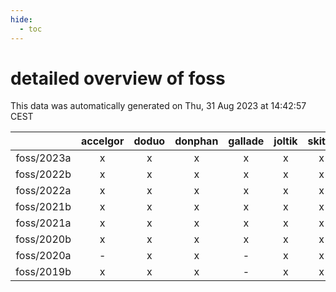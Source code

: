 ```yaml
---
hide:
  - toc
---
```


detailed overview of foss
=========================


This data was automatically generated on Thu, 31 Aug 2023 at 14:42:57 CEST  

| |accelgor|doduo|donphan|gallade|joltik|skitty|swalot|victini|
| :---: | :---: | :---: | :---: | :---: | :---: | :---: | :---: | :---: |
|foss/2023a|x|x|x|x|x|x|x|x|
|foss/2022b|x|x|x|x|x|x|x|x|
|foss/2022a|x|x|x|x|x|x|x|x|
|foss/2021b|x|x|x|x|x|x|x|x|
|foss/2021a|x|x|x|x|x|x|x|x|
|foss/2020b|x|x|x|x|x|x|x|x|
|foss/2020a|-|x|x|-|x|x|x|x|
|foss/2019b|x|x|x|-|x|x|x|x|
